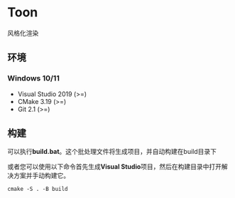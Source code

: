 # Toon
风格化渲染

## 环境

### Windows 10/11

- Visual Studio 2019 (>=)
- CMake 3.19 (>=)
- Git 2.1 (>=)

## 构建

可以执行**build.bat**。这个批处理文件将生成项目，并自动构建在build目录下

或者您可以使用以下命令首先生成**Visual Studio**项目，然后在构建目录中打开解决方案并手动构建它。

```
cmake -S . -B build
```

